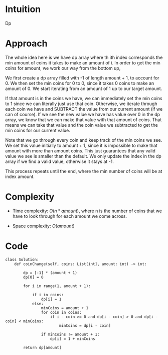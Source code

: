 # Intuition
Dp

# Approach
The whole idea here is we have dp array where th ith index corresponds the min amount of coins it takes to make an amount of i. In order to get the min coins for amount, we work our way from the bottom up,

We first create a dp array filled with -1 of length amount + 1, to account for 0. We then set the min coins for 0 to 0, since it takes 0 coins to make an amount of 0. We start iterating from an amount of 1 up to our target amount. 

If that amount is in the coins we have, we can immediately set the min coins to 1 since we can literally just use that coin. Otherwise, we iterate through each coin we have and SUBTRACT the value from our current amount (if we can of course). If we see the new value we have has value over 0 in the dp array, we know that we can make that value with that amount of coins. That means we can take that value and the coin value we subtracted to get the min coins for our current value. 

Note that we go through every coin and keep track of the min coins we see. We set this value initially to amount + 1, since it is impossible to make that amount with more than amount coins. This just guarantees that any valid value we see is smaller than the default. We only update the index in the dp array if we find a valid value, otherwise it stays at -1.

This process repeats until the end, where the min number of coins will be at index amount.  

# Complexity
- Time complexity: $O(n * amount)$, where n is the number of coins that we have to look through for each amount we come across.
<!-- Add your time complexity here, e.g. $$O(n)$$ -->

- Space complexity: $O(amount)$
<!-- Add your space complexity here, e.g. $$O(n)$$ -->

# Code
```python3
class Solution:
    def coinChange(self, coins: List[int], amount: int) -> int:

        dp = [-1] * (amount + 1)
        dp[0] = 0

        for i in range(1, amount + 1):

            if i in coins:
                dp[i] = 1
            else:
                minCoins = amount + 1
                for coin in coins:
                    if i - coin >= 0 and dp[i - coin] > 0 and dp[i - coin] < minCoins:
                        minCoins = dp[i - coin]

                if minCoins != amount + 1:
                    dp[i] = 1 + minCoins

        return dp[amount]
```
